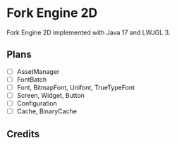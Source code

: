 # Fork Engine 2D

Fork Engine 2D implemented with Java 17 and LWJGL 3.

## Plans

- [ ] AssetManager
- [ ] FontBatch
- [ ] Font, BitmapFont, Unifont, TrueTypeFont
- [ ] Screen, Widget, Button
- [ ] Configuration
- [ ] Cache, BinaryCache

## Credits
